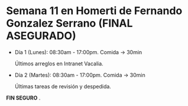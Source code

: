 # Semana 11 en Homerti de Fernando Gonzalez Serrano (FINAL ASEGURADO)

- Día 1 (Lunes):
08:30am - 17:00pm.
Comida -> 30min

    Últimos arreglos en Intranet Vacalia.

- Día 2 (Martes):
08:30am - 17:00pm.
Comida -> 30min

    Últimas tareas de revisión y despedida.

**FIN SEGURO**
.

